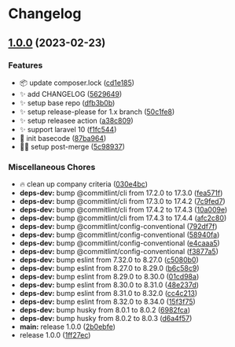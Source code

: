 # Changelog

## [1.0.0](https://github.com/phumsoft/repository/compare/v1.0.0...v1.0.0) (2023-02-23)


### Features

* :package: update composer.lock ([cd1e185](https://github.com/phumsoft/repository/commit/cd1e1859b7a22b812fc4b079f1b40036290d53bd))
* :sparkles: add CHANGELOG ([5629649](https://github.com/phumsoft/repository/commit/5629649b788ce4a64beb9fcd4cfbff9614bfc371))
* :sparkles: setup base repo ([dfb3b0b](https://github.com/phumsoft/repository/commit/dfb3b0bc038b2869b3ae9a1601fbe32081076747))
* :sparkles: setup release-please for 1.x branch ([50c1fe8](https://github.com/phumsoft/repository/commit/50c1fe8ace8e54c73265f6a93ebcc76b83aeca70))
* :sparkles: setup releasee action ([a38c809](https://github.com/phumsoft/repository/commit/a38c8097b7f340f562d1f7e1705d309913e2c082))
* :sparkles: support laravel 10 ([f1fc544](https://github.com/phumsoft/repository/commit/f1fc544cdf325cc68d68e171d32b1f38ba59c128))
* :tada: init basecode ([87ba964](https://github.com/phumsoft/repository/commit/87ba96467a7a9d2fa3e4b2e81a9b5a86d77974ae))
* :technologist: setup post-merge ([5c98937](https://github.com/phumsoft/repository/commit/5c98937e8ec838508620c8724c3c823cc0251f66))


### Miscellaneous Chores

* :fire: clean up company criteria ([030e4bc](https://github.com/phumsoft/repository/commit/030e4bc00aa79a01d31526605bef94054f3a9aab))
* **deps-dev:** bump @commitlint/cli from 17.2.0 to 17.3.0 ([fea571f](https://github.com/phumsoft/repository/commit/fea571f2fc53a74820abb8c5c4a7f6a76ffd7a27))
* **deps-dev:** bump @commitlint/cli from 17.3.0 to 17.4.2 ([7c9fed7](https://github.com/phumsoft/repository/commit/7c9fed73e4b3f35e97974f0522451e8a0e5fe6cd))
* **deps-dev:** bump @commitlint/cli from 17.4.2 to 17.4.3 ([10a009e](https://github.com/phumsoft/repository/commit/10a009ee4b193d08299376bd182d8600797e9c34))
* **deps-dev:** bump @commitlint/cli from 17.4.3 to 17.4.4 ([afc2c80](https://github.com/phumsoft/repository/commit/afc2c8021f295a1bf452b851a9a541acec7fb12b))
* **deps-dev:** bump @commitlint/config-conventional ([792df7f](https://github.com/phumsoft/repository/commit/792df7fd9fad5d09b2809075ce997f549bb8da4e))
* **deps-dev:** bump @commitlint/config-conventional ([58940fa](https://github.com/phumsoft/repository/commit/58940fa73ad03255f2b1afca2c2bb701f4722420))
* **deps-dev:** bump @commitlint/config-conventional ([e4caaa5](https://github.com/phumsoft/repository/commit/e4caaa593131b6d7774fbc61e3171ea28070d8c6))
* **deps-dev:** bump @commitlint/config-conventional ([f3877a5](https://github.com/phumsoft/repository/commit/f3877a51e8f29f3acc91e3c8726ccd3ffd332ab2))
* **deps-dev:** bump eslint from 7.32.0 to 8.27.0 ([c5080b0](https://github.com/phumsoft/repository/commit/c5080b0e6b61d9d76f78c0660e6f8feb8d05fa0e))
* **deps-dev:** bump eslint from 8.27.0 to 8.29.0 ([b6c58c9](https://github.com/phumsoft/repository/commit/b6c58c91707af57c7c9f85403803f498c020268c))
* **deps-dev:** bump eslint from 8.29.0 to 8.30.0 ([01cd98a](https://github.com/phumsoft/repository/commit/01cd98a397d626301747308b076599cd819bfc5e))
* **deps-dev:** bump eslint from 8.30.0 to 8.31.0 ([48e237d](https://github.com/phumsoft/repository/commit/48e237d77a0530922a745df4120fb04dbaa043b6))
* **deps-dev:** bump eslint from 8.31.0 to 8.32.0 ([cc4c213](https://github.com/phumsoft/repository/commit/cc4c213801ab084b3b9bbd93af58c826ce23f2e5))
* **deps-dev:** bump eslint from 8.32.0 to 8.34.0 ([15f3f75](https://github.com/phumsoft/repository/commit/15f3f752203e8763e006e40a807213ba8e1c415b))
* **deps-dev:** bump husky from 8.0.1 to 8.0.2 ([6982fca](https://github.com/phumsoft/repository/commit/6982fca8359677187b1d5b264366b4792a3d7f26))
* **deps-dev:** bump husky from 8.0.2 to 8.0.3 ([d6a4f57](https://github.com/phumsoft/repository/commit/d6a4f5777c414ad45bd5f1624cd02a69cc06dfc7))
* **main:** release 1.0.0 ([2b0ebfe](https://github.com/phumsoft/repository/commit/2b0ebfe10f585da0ff936b8090249307a1851c5e))
* release 1.0.0 ([1ff27ec](https://github.com/phumsoft/repository/commit/1ff27ece5f50c9a94e824fbea561de5b4f547642))
